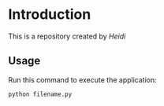 # Introduction


This is a repository created by *Heidi*


## Usage


Run this command to execute the application:


`python filename.py`

 

```
